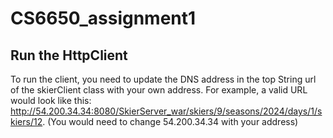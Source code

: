 # CS6650_assignment1

## Run the HttpClient 
To run the client, you need to update the DNS address in the top String url of the skierClient class with your own address. For example, a valid URL would look like this: http://54.200.34.34:8080/SkierServer_war/skiers/9/seasons/2024/days/1/skiers/12. (You would need to change 54.200.34.34 with your address)
